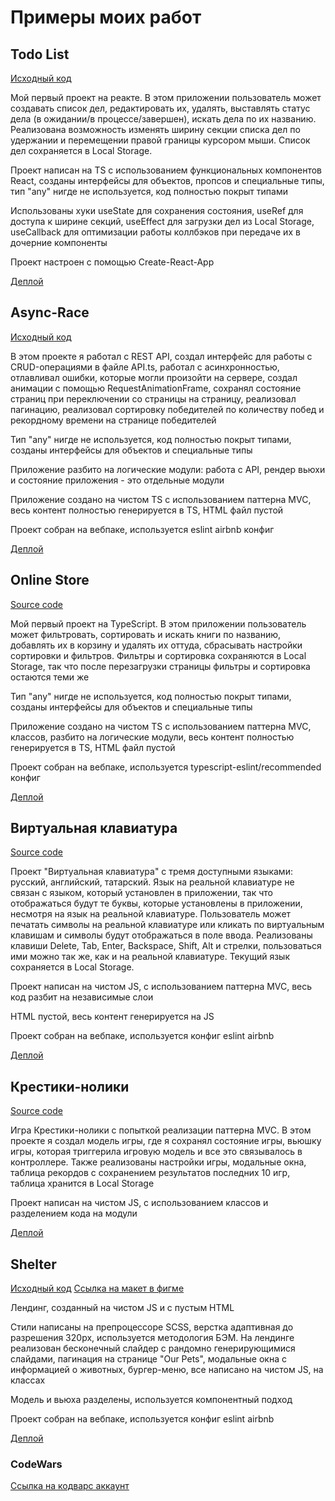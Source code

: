 # Примеры моих работ

## Todo List

[Исходный код](https://github.com/Bulation/react-todo/tree/dev)

Мой первый проект на реакте. В этом приложении пользователь может создавать список дел, редактировать их, удалять, выставлять статус дела (в ожидании/в процессе/завершен), искать дела по их названию. Реализована возможность изменять ширину секции списка дел по удержании и перемещении правой границы курсором мыши. Список дел сохраняется в Local Storage.

Проект написан на TS с использованием функциональных компонентов React, созданы интерфейсы для объектов, пропсов и специальные типы, тип "any" нигде не используется, код полностью покрыт типами

Использованы хуки useState для сохранения состояния, useRef для доступа к ширине секций, useEffect для загрузки дел из Local Storage, useCallback для оптимизации работы коллбэков при передаче их в дочерние компоненты

Проект настроен с помощью Create-React-App

[Деплой](https://bulation.github.io/react-todo/todo-app/)

## Async-Race

[Исходный код](https://github.com/Bulation/Async-Race/tree/dev)

В этом проекте я работал с REST API, создал интерфейс для работы с CRUD-операциями в файле API.ts, работал с асинхронностью, отлавливал ошибки, которые могли произойти на сервере, создал анимации с помощью RequestAnimationFrame, сохранял состояние страниц при переключении со страницы на страницу, реализовал пагинацию, реализовал сортировку победителей по количеству побед и рекордному времени на странице победителей

Тип "any" нигде не используется, код полностью покрыт типами, созданы интерфейсы для объектов и специальные типы

Приложение разбито на логические модули: работа с API, рендер вьюхи и состояние приложения - это отдельные модули

Приложение создано на чистом TS с использованием паттерна MVC, весь контент полностью генерируется в TS, HTML файл пустой

Проект собран на вебпаке, используется eslint airbnb конфиг

[Деплой](https://bulation.github.io/Async-Race/async-race/)

## Online Store

[Source code](https://github.com/Bulation/Online-Store/tree/dev)

Мой первый проект на TypeScript. В этом приложении пользователь может фильтровать, сортировать и искать книги по названию, добавлять их в корзину и удалять их оттуда, сбрасывать настройки сортировки и фильтров. Фильтры и сортировка сохраняются в Local Storage, так что после перезагрузки страницы фильтры и сортировка остаются теми же

Тип "any" нигде не используется, код полностью покрыт типами, созданы интерфейсы для объектов и специальные типы

Приложение создано на чистом TS с использованием паттерна MVC, классов, разбито на логические модули, весь контент полностью генерируется в TS, HTML файл пустой

Проект собран на вебпаке, используется typescript-eslint/recommended конфиг

[Деплой](https://bulation.github.io/Online-Store/online-store/)

## Виртуальная клавиатура

[Source code](https://github.com/Bulation/virtual-keyboard/tree/virtual-keyboard)

Проект "Виртуальная клавиатура" с тремя доступными языками: русский, английский, татарский. Язык на реальной клавиатуре не связан с языком, который установлен в приложении, так что отображаться будут те буквы, которые установлены в приложении, несмотря на язык на реальной клавиатуре. Пользователь может печатать символы на реальной клавиатуре или кликать по виртуальным клавишам и символы будут отображаться в поле ввода. Реализованы клавиши Delete, Tab, Enter, Backspace, Shift, Alt и стрелки, пользоваться ими можно так же, как и на реальной клавиатуре. Текущий язык сохраняется в Local Storage.

Проект написан на чистом JS, с использованием паттерна MVC, весь код разбит на независимые слои

HTML пустой, весь контент генерируется на JS

Проект собран на вебпаке, используется конфиг eslint airbnb

[Деплой](https://bulation.github.io/virtual-keyboard/virtual-keyboard/)

## Крестики-нолики

[Source code](https://github.com/Bulation/Tic-Tac-Toe-game/tree/tic-tac-toe)

Игра Крестики-нолики с попыткой реализации паттерна MVC. В этом проекте я создал модель игры, где я сохранял состояние игры, вьюшку игры, которая триггерила игровую модель и все это связывалось в контроллере. Также реализованы настройки игры, модальные окна, таблица рекордов с сохранением результатов последних 10 игр, таблица хранится в Local Storage

Проект написан на чистом JS, с использованием классов и разделением кода на модули

[Деплой](https://bulation.github.io/Tic-Tac-Toe-game/tic-tac-toe/)

## Shelter

[Исходный код](https://github.com/Bulation/Shelter/tree/shelter)
[Ссылка на макет в фигме](https://www.figma.com/file/tKcmzkARtMUFQAR9VLdLkl/shelter-dom)

Лендинг, созданный на чистом JS и с пустым HTML

Стили написаны на препроцессоре SCSS, верстка адаптивная до разрешения 320px, используется методология БЭМ. На лендинге реализован бесконечный слайдер с рандомно генерирующимися слайдами, пагинация на странице "Our Pets", модальные окна с информацией о животных, бургер-меню, все написано на чистом JS, на классах

Модель и вьюха разделены, используется компонентный подход

Проект собран на вебпаке, используется конфиг eslint airbnb

[Деплой](https://bulation.github.io/Shelter/shelter/)

### CodeWars

[Ссылка на кодварс аккаунт](https://www.codewars.com/users/rsschool_Bulation)